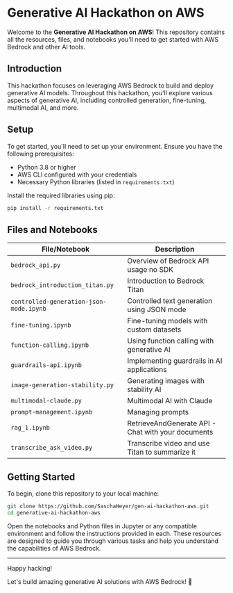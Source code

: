 
# Generative AI Hackathon on AWS

Welcome to the **Generative AI Hackathon on AWS**! This repository contains all the resources, files, and notebooks you'll need to get started with AWS Bedrock and other AI tools.


## Introduction

This hackathon focuses on leveraging AWS Bedrock to build and deploy generative AI models. Throughout this hackathon, you'll explore various aspects of generative AI, including controlled generation, fine-tuning, multimodal AI, and more.

## Setup

To get started, you'll need to set up your environment. Ensure you have the following prerequisites:

- Python 3.8 or higher
- AWS CLI configured with your credentials
- Necessary Python libraries (listed in `requirements.txt`)

Install the required libraries using pip:

```bash
pip install -r requirements.txt
```

## Files and Notebooks

| File/Notebook                        | Description                                         |
|--------------------------------------|-----------------------------------------------------|
| `bedrock_api.py`                     | Overview of Bedrock API usage no SDK                       |
| `bedrock_introduction_titan.py`      | Introduction to Bedrock Titan                       |
| `controlled-generation-json-mode.ipynb` | Controlled text generation using JSON mode          |
| `fine-tuning.ipynb`                  | Fine-tuning models with custom datasets             |
| `function-calling.ipynb`             | Using function calling with generative AI           |
| `guardrails-api.ipynb`               | Implementing guardrails in AI applications          |
| `image-generation-stability.py`      | Generating images with stability AI                 |
| `multimodal-claude.py`               | Multimodal AI with Claude                           |
| `prompt-management.ipynb`            | Managing prompts                  |
| `rag_1.ipynb`                        | RetrieveAndGenerate API - Chat with your documents              |
| `transcribe_ask_video.py`                        | Transcribe video and use Titan to summarize it              |

## Getting Started

To begin, clone this repository to your local machine:

```bash
git clone https://github.com/SaschaHeyer/gen-ai-hackathon-aws.git
cd generative-ai-hackathon-aws
```

Open the notebooks and Python files in Jupyter or any compatible environment and follow the instructions provided in each. These resources are designed to guide you through various tasks and help you understand the capabilities of AWS Bedrock.

---

Happy hacking!

Let's build amazing generative AI solutions with AWS Bedrock! 🚀
